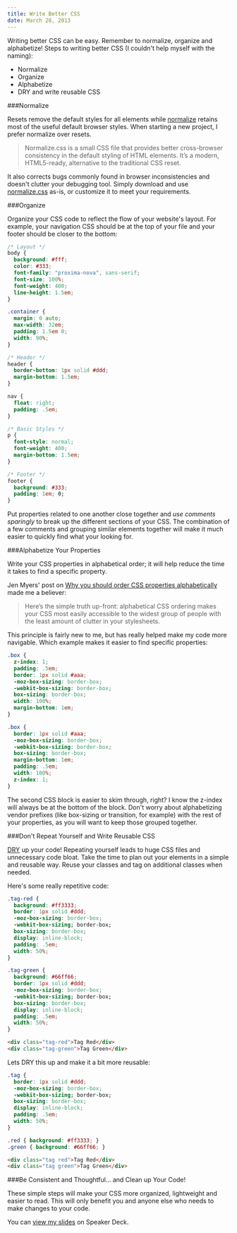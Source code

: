 ```yaml
---
title: Write Better CSS
date: March 28, 2013
---
```

Writing better CSS can be easy. Remember to normalize, organize and alphabetize! Steps to writing better CSS (I couldn't help myself with the naming):

* Normalize
* Organize
* Alphabetize
* DRY and write reusable CSS

###Normalize

Resets remove the default styles for all elements while [normalize](http://necolas.github.com/normalize.css/) retains most of the useful default browser styles. When starting a new project, I prefer normalize over resets.

>Normalize.css is a small CSS file that provides better cross-browser consistency in the default styling of HTML elements. It’s a modern, HTML5-ready, alternative to the traditional CSS reset.

It also corrects bugs commonly found in browser inconsistencies and doesn't clutter your debugging tool. Simply download and use [normalize.css](http://necolas.github.com/normalize.css/) as-is, or customize it to meet your requirements.

###Organize

Organize your CSS code to reflect the flow of your website's layout. For example, your navigation CSS should be at the top of your file and your footer should be closer to the bottom:

```css
/* Layout */
body {
  background: #fff;
  color: #333;
  font-family: "proxima-nova", sans-serif;
  font-size: 100%;
  font-weight: 400;
  line-height: 1.5em;
}

.container {
  margin: 0 auto;
  max-width: 32em;
  padding: 1.5em 0;
  width: 90%;
}

/* Header */
header {
  border-bottom: 1px solid #ddd;
  margin-bottom: 1.5em;
}

nav {
  float: right;
  padding: .5em;
}

/* Basic Styles */
p {
  font-style: normal;
  font-weight: 400;
  margin-bottom: 1.5em;
}

/* Footer */
footer {
  background: #333;
  padding: 1em; 0;
}
```

Put properties related to one another close together and *use comments sparingly* to break up the different sections of your CSS. The combination of a few comments and grouping similar elements together will make it much easier to quickly find what your looking for.

###Alphabetize Your Properties

Write your CSS properties in alphabetical order; it will help reduce the time it takes to find a specific property.

Jen Myers' post on [Why you should order CSS properties alphabetically](http://jenmyers.tumblr.com/post/45339751868/why-you-should-order-css-properties-alphabetically) made me a believer:

>Here’s the simple truth up-front: alphabetical CSS ordering makes your CSS most easily accessible to the widest group of people with the least amount of clutter in your stylesheets.

This principle is fairly new to me, but has really helped make my code more navigable. Which example makes it easier to find specific properties:

```css
.box {
  z-index: 1;
  padding: .5em;
  border: 1px solid #aaa;
  -moz-box-sizing: border-box;
  -webkit-box-sizing: border-box;
  box-sizing: border-box;
  width: 100%;
  margin-bottom: 1em;
}

.box {
  border: 1px solid #aaa;
  -moz-box-sizing: border-box;
  -webkit-box-sizing: border-box;
  box-sizing: border-box;
  margin-bottom: 1em;
  padding: .5em;
  width: 100%;
  z-index: 1;
}
```

The second CSS block is easier to skim through, right? I know the z-index will always be at the bottom of the block. Don't worry about alphabetizing vendor prefixes (like box-sizing or transition, for example) with the rest of your properties, as you will want to keep those grouped together.

###Don't Repeat Yourself and Write Reusable CSS

[DRY](http://en.wikipedia.org/wiki/Don't_repeat_yourself) up your code! Repeating yourself leads to huge CSS files and unnecessary code bloat. Take the time to plan out your elements in a simple and reusable way. Reuse your classes and tag on additional classes when needed.

Here's some really repetitive code:

```css
.tag-red {
  background: #ff3333;
  border: 1px solid #ddd;
  -moz-box-sizing: border-box;
  -webkit-box-sizing; border-box;
  box-sizing: border-box;
  display: inline-block;
  padding: .5em;
  width: 50%;
}

.tag-green {
  background: #66ff66;
  border: 1px solid #ddd;
  -moz-box-sizing: border-box;
  -webkit-box-sizing; border-box;
  box-sizing: border-box;
  display: inline-block;
  padding: .5em;
  width: 50%;
}
```

```html
<div class="tag-red">Tag Red</div>
<div class="tag-green">Tag Green</div>
```

Lets DRY this up and make it a bit more reusable:


```css
.tag {
  border: 1px solid #ddd;
  -moz-box-sizing: border-box;
  -webkit-box-sizing; border-box;
  box-sizing: border-box;
  display: inline-block;
  padding: .5em;
  width: 50%;
}

.red { background: #ff3333; }
.green { background: #66ff66; }
```

```html
<div class="tag red">Tag Red</div>
<div class="tag green">Tag Green</div>
```

###Be Consistent and Thoughtful... and Clean up Your Code!

These simple steps will make your CSS more organized, lightweight and easier to read. This will only benefit you and anyone else who needs to make changes to your code.

You can [view my slides](https://speakerdeck.com/aekaplan/write-better-css) on Speaker Deck.
